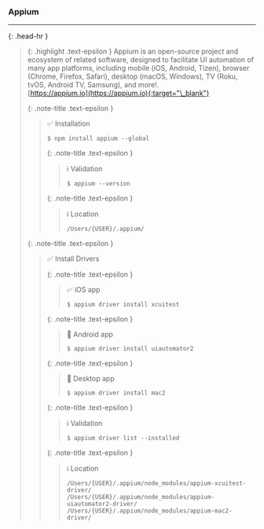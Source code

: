 ### Appium
<hr>{: .head-hr }

> {: .highlight .text-epsilon }
> Appium is an open-source project and ecosystem of related software, designed to facilitate UI automation of many app platforms, including mobile (iOS, Android, Tizen), browser (Chrome, Firefox, Safari), desktop (macOS, Windows), TV (Roku, tvOS, Android TV, Samsung), and more!.<br>
> [https://appium.io](https://appium.io){:target="\_blank"}
>
>
> {: .note-title .text-epsilon }
>> ✅ Installation
>>
>> `$ npm install appium --global`
>>
>>
>> {: .note-title .text-epsilon }
>>> ℹ️ Validation
>>>
>>> `$ appium --version`
>>
>>
>> {: .note-title .text-epsilon }
>>> ℹ️ Location
>>>
>>> `/Users/{USER}/.appium/`
>
>
> {: .note-title .text-epsilon }
>> ✅ Install Drivers
>>
>>
>> {: .note-title .text-epsilon }
>>> ✅ iOS app
>>>
>>> `$ appium driver install xcuitest`
>>
>>
>> {: .note-title .text-epsilon }
>>> 🔲 Android app
>>>
>>> `$ appium driver install uiautomator2`
>>
>>
>> {: .note-title .text-epsilon }
>>> 🔲 Desktop app
>>>
>>> `$ appium driver install mac2`
>>
>>
>> {: .note-title .text-epsilon }
>>> ℹ️ Validation
>>>
>>> `$ appium driver list --installed`
>>
>>
>> {: .note-title .text-epsilon }
>>> ℹ️ Location
>>>
>>> `/Users/{USER}/.appium/node_modules/appium-xcuitest-driver/`<br>
>>> `/Users/{USER}/.appium/node_modules/appium-uiautomator2-driver/`<br>
>>> `/Users/{USER}/.appium/node_modules/appium-mac2-driver/`
